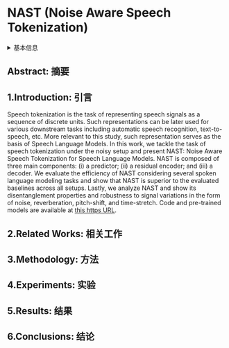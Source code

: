 # NAST (Noise Aware Speech Tokenization)

<details>
<summary>基本信息</summary>

- 标题: "NAST: Noise Aware Speech Tokenization for Speech Language Models"
- 作者: 
  - 01 Shoval Messica
  - 02 Yossi Adi
- 链接: 
  - [ArXiv](https://arxiv.org/abs/2406.11037)
  - [Publication]() InterSpeech 2024
  - [Github](https://github.com/ShovalMessica/NAST)
  - [Demo]()
- 文件: 
  - [ArXiv] #TODO
  - [Publication] #TODO

</details>

## Abstract: 摘要

## 1.Introduction: 引言

Speech tokenization is the task of representing speech signals as a sequence of discrete units. 
Such representations can be later used for various downstream tasks including automatic speech recognition, text-to-speech, etc. 
More relevant to this study, such representation serves as the basis of Speech Language Models. 
In this work, we tackle the task of speech tokenization under the noisy setup and present NAST: Noise Aware Speech Tokenization for Speech Language Models. 
NAST is composed of three main components: (i) a predictor; (ii) a residual encoder; and (iii) a decoder. 
We evaluate the efficiency of NAST considering several spoken language modeling tasks and show that NAST is superior to the evaluated baselines across all setups. 
Lastly, we analyze NAST and show its disentanglement properties and robustness to signal variations in the form of noise, reverberation, pitch-shift, and time-stretch. 
Code and pre-trained models are available at [this https URL](https://arxiv.org/abs/2406.11037).

## 2.Related Works: 相关工作

## 3.Methodology: 方法

## 4.Experiments: 实验

## 5.Results: 结果

## 6.Conclusions: 结论
